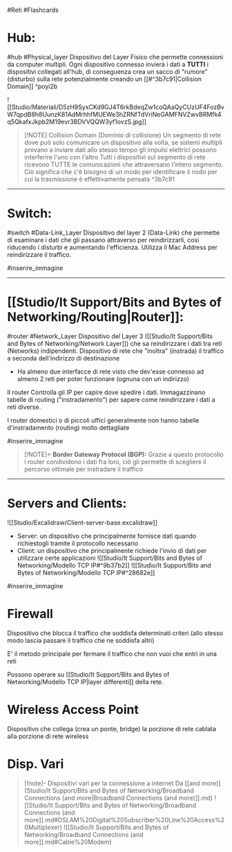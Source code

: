 #Reti 
#Flashcards 
# Hub:
#hub #Physical_layer 
Dispositivo del Layer Fisico che permette connessioni da computer multipli.
Ogni dispositivo connesso invierà i dati a **TUTTI** i dispositivi collegati all'hub, di conseguenza crea un sacco di "rumore" (disturbo) sulla rete potenzialmente creando un [[#^3b7c91|Collision Domain]] ^poyi2b

![[Studio/Materiali/D5zH9SyxCKd9GJ4T6rkBdeqZw1coQAaQyCUzUF4FozBvW7qpdB8h8UunzK81AdMrhhfMUEWe3hZRNfTdVriNeGAMFNVZwvBRMfk4q5QkafxJkpb2M19evr3BDVVQQW3yf1ovzS.jpg]]
>[!NOTE] Collision Domain (Dominio di collisione)
>Un segmento di rete dove può solo comunicare un dispositivo alla volta, se sistemi multipli provano a inviare dati allo stesso tempo gli impulsi elettrici possono interferire l'uno con l'altro 
>Tutti i dispositivi sul segmento di rete ricevono TUTTE le comunicazioni che attraversano l'intero segmento. Ciò significa che c'è bisogno di un modo per identificare il nodo per cui la trasmissione è effettivamente pensata
>^3b7c91

---
# Switch:
#switch #Data-Link_Layer 
Dispositivo del layer 2 (Data-Link) che permette di esaminare i dati che gli passano attraverso per reindirizzarli, così riducendo i disturbi e aumentando l'efficienza. 
Utilizza il Mac Address per reindirizzare il traffico.

#inserire_immagine 

---
# [[Studio/It Support/Bits and Bytes of Networking/Routing|Router]]: 
#router #Network_Layer 
Dispositivo del Layer 3 ([[Studio/It Support/Bits and Bytes of Networking/Network Layer]]) che sa reindirizzare i dati tra reti (Networks) indipendenti. Dispositivo di rete che "inoltra" (instrada) il traffico a seconda dell'indirizzo di destinazione
- Ha almeno due interfacce di rete visto che dev'esse connesso ad almeno 2 reti per poter funzionare (ognuna con un indirizzo)

Il router Controlla gli IP per capire dove spedire i dati. Immagazzinano tabelle di routing ("instradamento") per sapere come reindirizzare i dati a reti diverse.

I router domestici o di piccoli uffici generalmente non hanno tabelle d'instradamento (routing) molto dettagliate

#inserire_immagine 

>[!NOTE]+ **Border Gateway Protocol (BGP):**
>Grazie a questo protocollo i router condividono i dati fra loro, ciò gli permette di scegliere il percorso ottimale per instradare il traffico
  
---
# Servers and Clients:
![[Studio/Excalidraw/Client-server-base.excalidraw]]
- Server: un dispositivo che principalmente fornisce dati quando richiestogli tramite il protocollo necessario
- Client: un dispositivo che principalmente richiede l'invio di dati per utilizzare certe applicazioni
![[Studio/It Support/Bits and Bytes of Networking/Modello TCP IP#^9b37b2]]
![[Studio/It Support/Bits and Bytes of Networking/Modello TCP IP#^28682e]]

#inserire_immagine 

# Firewall
Dispositivo che blocca il traffico che soddisfa determinati criteri (allo stesso modo lascia passare il traffico che ne soddisfa altri)

E' il metodo principale per fermare il traffico che non vuoi che entri in una reti

Possono operare su [[Studio/It Support/Bits and Bytes of Networking/Modello TCP IP|layer differenti]] della rete.


# Wireless Access Point
Dispositivo che collega (crea un ponte, bridge) la porzione di rete cablata alla porzione di rete wireless 


# Disp. Vari
>[!note]- Dispositivi vari per la connessione a internet
>Da [[and more)](Studio/It Support/Bits and Bytes of Networking/Broadband Connections (and more|Broadband Connections (and more)]].md)
>![[Studio/It Support/Bits and Bytes of Networking/Broadband Connections (and more]].md#DSLAM%20Digital%20Subscriber%20Line%20Access%20Multiplexer)
>![[Studio/It Support/Bits and Bytes of Networking/Broadband Connections (and more]].md#Cable%20Modem)
>